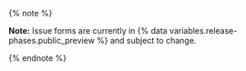 {% note %}

**Note:** Issue forms are currently in {% data variables.release-phases.public_preview %} and subject to change.

{% endnote %}
